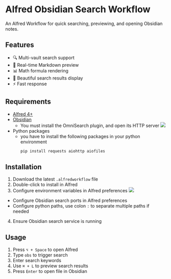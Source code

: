 # Alfred Obsidian Search Workflow

An Alfred Workflow for quick searching, previewing, and opening Obsidian notes.

## Features

- 🔍 Multi-vault search support
- 📝 Real-time Markdown preview
- 📊 Math formula rendering
- 🎨 Beautiful search results display
- ⚡ Fast response


## Requirements

- [Alfred 4+](https://www.alfredapp.com/)
- [Obsidian](https://obsidian.md/)
    - You must install the OmniSearch plugin, and open its HTTP server
    ![](https://ayyyyy.sbs/2025/10/52d20c2e3c2e31ea60df8f68f82041f9.png)
- Python packages
    - you have to install the following packages in your python environment
        ```bash
        pip install requests aiohttp aiofiles
        ```

## Installation

1. Download the latest `.alfredworkflow` file
2. Double-click to install in Alfred
3. Configure environment variables in Alfred preferences
![](https://ayyyyy.sbs/2025/10/8de508c68194d219385d9a526515e23d.png)
  - Configure Obsidian search ports in Alfred preferences
  - Configure python paths, use colon `:` to separate multiple paths if needed
4. Ensure Obsidian search service is running



## Usage

1. Press `⌥ + Space` to open Alfred
2. Type `obs` to trigger search
3. Enter search keywords
4. Use `⌘ + L` to preview search results
5. Press `Enter` to open file in Obsidian